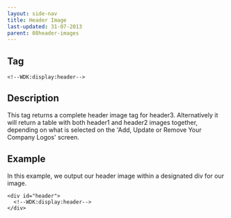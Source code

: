 ```yaml
---
layout: side-nav
title: Header Image
last-updated: 31-07-2013
parent: 08header-images
---
```


## Tag

`<!--WDK:display:header-->`

## Description

This tag returns a complete header image tag for header3. Alternatively it will return a table with both header1 and header2 images together, depending on what is selected on the 'Add, Update or Remove Your Company Logos' screen.

## Example

In this example, we output our header image within a designated div for our image.

~~~
<div id="header">
  <!--WDK:display:header-->
</div>
~~~
